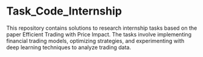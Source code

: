 # Task_Code_Internship
This repository contains solutions to research internship tasks based on the paper Efficient Trading with Price Impact. The tasks involve implementing financial trading models, optimizing strategies, and experimenting with deep learning techniques to analyze trading data.
